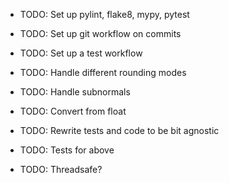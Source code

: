 - TODO: Set up pylint, flake8, mypy, pytest
- TODO: Set up git workflow on commits

- TODO: Set up a test workflow
- TODO: Handle different rounding modes
- TODO: Handle subnormals
- TODO: Convert from float
- TODO: Rewrite tests and code to be bit agnostic
- TODO: Tests for above
- TODO: Threadsafe?